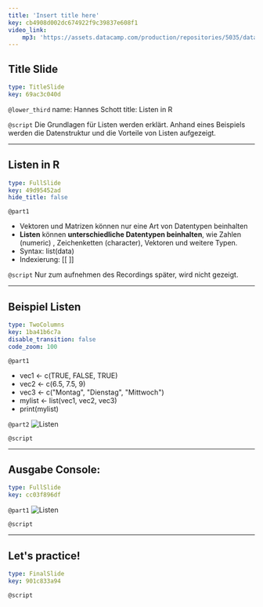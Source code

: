 ```yaml
---
title: 'Insert title here'
key: cb4908d002dc674922f9c39837e608f1
video_link:
    mp3: 'https://assets.datacamp.com/production/repositories/5035/datasets/d1b8fca71d9c6d18b223b6effa35f61c16b0eff1/Five%20Armies.mp3'
---
```


## Title Slide

```yaml
type: TitleSlide
key: 69ac3c040d
```

`@lower_third`
name: Hannes Schott
title: Listen in R

`@script`
Die Grundlagen für Listen werden erklärt. Anhand eines Beispiels werden die Datenstruktur und die Vorteile von Listen aufgezeigt.

---

## Listen in R

```yaml
type: FullSlide
key: 49d95452ad
hide_title: false
```

`@part1`
- Vektoren und Matrizen können nur eine Art von Datentypen beinhalten
- **Listen** können **unterschiedliche Datentypen beinhalten**, wie Zahlen (numeric) , Zeichenketten (character), Vektoren und weitere Typen.
- Syntax: list(data)
- Indexierung: [[ ]]

`@script`
Nur zum aufnehmen des Recordings später, wird nicht gezeigt.

---

## Beispiel Listen

```yaml
type: TwoColumns
key: 1ba41b6c7a
disable_transition: false
code_zoom: 100
```

`@part1`
- vec1 <- c(TRUE, FALSE, TRUE)
- vec2 <- c(6.5, 7.5, 9)
- vec3 <- c("Montag", "Dienstag", "Mittwoch")
- mylist <- list(vec1, vec2, vec3)
- print(mylist)

`@part2`
![Listen](https://assets.datacamp.com/production/repositories/5035/datasets/c6edac4871c6b2b7b7bb0308146b2b08fe0f2b46/Listen_%C3%9Cbersicht_Fazit.PNG)

`@script`


---

## Ausgabe Console:

```yaml
type: FullSlide
key: cc03f896df
```

`@part1`
![Listen](https://assets.datacamp.com/production/repositories/5035/datasets/c6edac4871c6b2b7b7bb0308146b2b08fe0f2b46/Listen_%C3%9Cbersicht_Fazit.PNG)

`@script`


---

## Let's practice!

```yaml
type: FinalSlide
key: 901c833a94
```

`@script`
